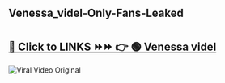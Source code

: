 
 ## Venessa_videl-Only-Fans-Leaked

# <h2><a href="https://clipsfans.com/Venessa_videl&ref=git">🔗 Click to LINKS ⏩⏩ 👉 🟢 Venessa videl </a></h2>

<a href="https://clipsfans.com/Venessa_videl&ref=git" rel="nofollow" data-target="animated-image.originalLink"><img src="https://i.ibb.co.com/xMMVF88/686577567.gif" alt="Viral Video Original" style="max-width: 100%; display: inline-block;" data-target="animated-image.originalImage"></a>
